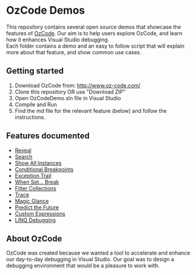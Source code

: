 ﻿# OzCode Demos
This repository contains several open source demos that showcase the features of [OzCode][1]. 
Our aim is to help users explore OzCode, and learn how it enhances Visual Studio debugging.  
Each folder contains a demo and an easy to follow script that will explain more about that feature, and show common use cases.

## Getting started
1. Download OzCode from: http://www.oz-code.com/
2. Clone this repository OR use "Download ZIP" 
3. Open OzCodeDemo.sln file in Visual Studio
4. Compile and Run
5. Find the md file for the relevant feature (below) and follow the instructions.
 
## Features documented
* [Reveal](OzCodeDemo/01.Reveal/README.md)
* [Search](OzCodeDemo/02.Search/README.md)
* [Show All Instances](OzCodeDemo/03.ShowAllInstances/README.md)
* [Conditional Breakpoints](OzCodeDemo/04.ConditionalBreakpoints/README.md)
* [Exception Trail](OzCodeDemo/05.ExceptionTrail/README.md)
* [When Set... Break](OzCodeDemo/06.WhenSetBreakDemo/README.md)
* [Filter Collections](OzCodeDemo/07.FilterCollections/README.md)
* [Trace](OzCodeDemo/08.Trace/README.md)
* [Magic Glance](OzCodeDemo/09.MagicGlance/README.md)
* [Predict the Future](OzCodeDemo/10.Predict/README.md)
* [Custom Expressions](OzCodeDemo/11.CustomExpressions/README.md)
* [LINQ Debugging](OzCodeDemo/14.LINQ/README.md)

## About OzCode
OzCode was created because we wanted a tool to accelerate and enhance our day-to-day debugging in Visual Studio. Our goal was to design a debugging environment that would be a pleasure to work with.

[1]: http://www.oz-code.com 
